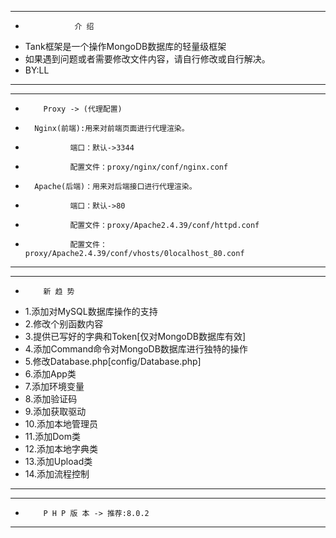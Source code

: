 __________________________________________________________________________________________
*                介 绍
*  Tank框架是一个操作MongoDB数据库的轻量级框架
*  如果遇到问题或者需要修改文件内容，请自行修改或自行解决。
*  BY:LL
__________________________________________________________________________________________
__________________________________________________________________________________________
*         Proxy -> (代理配置)
*       Nginx(前端):用来对前端页面进行代理渲染。
*               端口：默认->3344
*               配置文件：proxy/nginx/conf/nginx.conf
*       Apache(后端)：用来对后端接口进行代理渲染。
*               端口：默认->80
*               配置文件：proxy/Apache2.4.39/conf/httpd.conf
*               配置文件：proxy/Apache2.4.39/conf/vhosts/0localhost_80.conf
__________________________________________________________________________________________
__________________________________________________________________________________________
*         新 趋 势
* 1.添加对MySQL数据库操作的支持
* 2.修改个别函数内容
* 3.提供已写好的字典和Token[仅对MongoDB数据库有效]
* 4.添加Command命令对MongoDB数据库进行独特的操作
* 5.修改Database.php[config/Database.php]
* 6.添加App类
* 7.添加环境变量
* 8.添加验证码
* 9.添加获取驱动
* 10.添加本地管理员
* 11.添加Dom类
* 12.添加本地字典类
* 13.添加Upload类
* 14.添加流程控制
__________________________________________________________________________________________
__________________________________________________________________________________________
*         P H P 版 本 -> 推荐:8.0.2
__________________________________________________________________________________________
